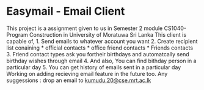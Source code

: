 # Easymail - Email Client
This project is a assignment given to us in Semester 2 module CS1040-Program Construction in University of Moratuwa Sri Lanka
This client is capable of,
    1. Send emails to whatever account you want
    2. Create recipient list conaining
        * official contacts
        * office friend contacts
        * Friends contacts
        3. Friend contact types ask you fortheir birthdays and automatcally send birthday wishes through email
        4. And also, You can find bithday person in a particular day
        5. You can get history of emails sent in a particular day
Working on adding recieving email feature in the future too.
Any suggessions : drop an email to kumudu.20@cse.mrt.ac.lk             